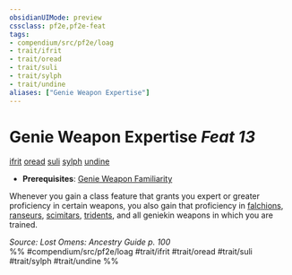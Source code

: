 ```yaml
---
obsidianUIMode: preview
cssclass: pf2e,pf2e-feat
tags:
- compendium/src/pf2e/loag
- trait/ifrit
- trait/oread
- trait/suli
- trait/sylph
- trait/undine
aliases: ["Genie Weapon Expertise"]
---
```

# Genie Weapon Expertise  *Feat 13*  
[ifrit](ifrit-b2.md "Ifrit Ancestry & Heritage Trait")  [oread](oread-b2.md "Oread Ancestry & Heritage Trait")  [suli](suli-b2.md "Suli Ancestry & Heritage Trait")  [sylph](sylph-b2.md "Sylph Ancestry & Heritage Trait")  [undine](undine-b2.md "Undine Ancestry & Heritage Trait")  

- **Prerequisites**: [Genie Weapon Familiarity](genie-weapon-familiarity-loag.md)

Whenever you gain a class feature that grants you expert or greater proficiency in certain weapons, you also gain that proficiency in [falchions](falchion.md), [ranseurs](ranseur.md), [scimitars](scimitar.md), [tridents](trident.md), and all geniekin weapons in which you are trained.

*Source: Lost Omens: Ancestry Guide p. 100*  
%% #compendium/src/pf2e/loag #trait/ifrit #trait/oread #trait/suli #trait/sylph #trait/undine %%